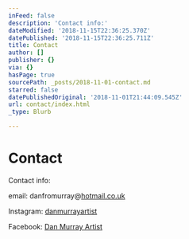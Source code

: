 ```yaml
---
inFeed: false
description: 'Contact info:'
dateModified: '2018-11-15T22:36:25.370Z'
datePublished: '2018-11-15T22:36:25.711Z'
title: Contact
author: []
publisher: {}
via: {}
hasPage: true
sourcePath: _posts/2018-11-01-contact.md
starred: false
datePublishedOriginal: '2018-11-01T21:44:09.545Z'
url: contact/index.html
_type: Blurb

---
```

# Contact

Contact info:

email: danfromurray@[hotmail.co.uk][0]

Instagram: [danmurrayartist][1]

Facebook: [Dan Murray Artist][2]

[0]: http://hotmail.co.uk/
[1]: https://www.instagram.com/danmurrayartist/ "Dan Murray Artists on Instagram"
[2]: https://www.facebook.com/Dan-Murray-Artist-197596477105627/ "Daniel Murray Artist on Facebook"